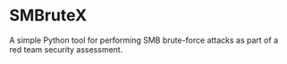 # SMBruteX
A simple Python tool for performing SMB brute-force attacks as part of a red team security assessment.
